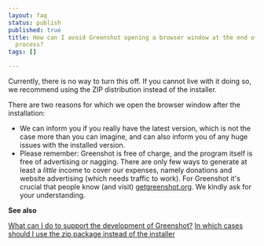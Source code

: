 ```yaml
---
layout: faq
status: publish
published: true
title: How can I avoid Greenshot opening a browser window at the end of the installation
  process?
tags: []

---
```


Currently, there is no way to turn this off. If you cannot live with it doing so, we recommend using the ZIP distribution instead of the installer.

There are two reasons for which we open the browser window after the installation:

* We can inform you if you really have the latest version, which is not the case more than you can imagine, and can also inform you of any huge issues with the installed version.
* Please remember: Greenshot is free of charge, and the program itself is free of advertising or nagging. There are only few ways to generate at least a *little* income to cover our expenses, namely donations and website advertising (which needs traffic to work).
For Greenshot it's crucial that people know (and visit) [getgreenshot.org](https://getgreenshot.org). We kindly ask for your understanding.

**See also**

[What can I do to support the development of Greenshot?](/faq/what-can-i-do-to-support-the-development-of-greenshot)
[In which cases should I use the zip package instead of the installer](/faq/in-which-cases-should-i-use-the-zip-package-instead-of-the-installer)